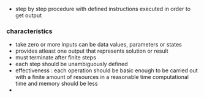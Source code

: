 - step by step procedure with defined instructions executed in order to get output

### characteristics
- take zero or more inputs
	can be data values, parameters or states
- provides atleast one output that represents solution or result
- must terminate after finite steps
- each step should be unambiguously defined
- effectiveness : each operation should be basic enough to be carried out with a finite amount of resources in a reasonable time
	computational time and memory should be less
- 